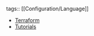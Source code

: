 tags:: [[Configuration/Language]]

- [Terraform](https://www.terraform.io/)
- [Tutorials](https://developer.hashicorp.com/terraform/tutorials)